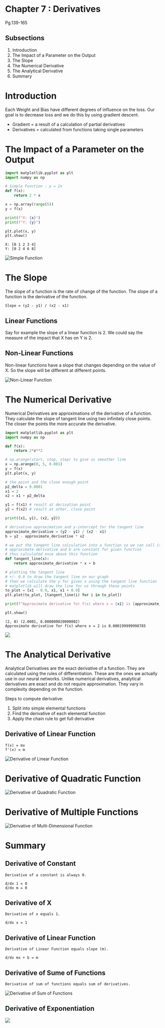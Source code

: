 # Chapter 7 : Derivatives

Pg.139-165

## Subsections
1. Introduction
2. The Impact of a Parameter on the Output
3. The Slope
4. The Numerical Derivative
5. The Analytical Derivative
6. Summary

# Introduction

Each Weight and Bias have different degrees of influence on the loss. Our goal is to decrease loss and we do this by using gradient descent. 
- Gradient = a result of a calculation of partial derivatives
- Derivatives = calculated from functions taking single parameters

# The Impact of a Parameter on the Output

```python
import matplotlib.pyplot as plt
import numpy as np

# Simple Function : y = 2x
def f(x):
    return 2 * x

x = np.array(range(5))
y = f(x)

print(f"X: {x}")
print(f"Y: {y}")

plt.plot(x, y)
plt.show()
```
```
X: [0 1 2 3 4]
Y: [0 2 4 6 8]
```
![Simple Function](../references/simple_function.png)

# The Slope

The slope of a function is the rate of change of the function. The slope of a function is the derivative of the function. 

```
Slope = (y2 - y1) / (x2 - x1)
```

## Linear Functions

Say for example the slope of a linear function is 2. We could say the measure of the impact that X has on Y is 2.

## Non-Linear Functions

Non-linear functions have a slope that changes depending on the value of X. So the slope will be different at different points. 

![Non-Linear Function](../references/non_linear.png)

# The Numerical Derivative

Numerical Derivatives are approximations of the derivative of a function. They calculate the slope of tangent line using two infinitely close points. The closer the points the more accurate the derivative. 


```python
import matplotlib.pyplot as plt
import numpy as np

def f(x):
    return 2*x**2

# np.arange(start, stop, step) to give us smoother line
x = np.arange(0, 5, 0.001)
y = f(x)
plt.plot(x, y)

# the point and the close enough point
p2_delta = 0.0001
x1 = 2
x2 = x1 + p2_delta

y1 = f(x1) # result at derivation point
y2 = f(x2) # result at other, close point

print((x1, y1), (x2, y2))

# derivative approximation and y-intercept for the tangent line
approximate_derivative = (y2 - y1) / (x2 - x1)
b = y2 - approximate_derivative * x2

# we put the tangent line calculation into a function so we can call it multiple times for different values of x
# approximate derivative and b are constant for given function
# thus calculated once above this function
def tangent_line(x):
    return approximate_derivative * x + b

# plotting the tangent line
# +/- 0.9 to draw the tangent line on our graph
# then we calculate the y for given x using the tangent line function
# matplotlib will draw the line for us through these points
to_plot = [x1 - 0.9, x1, x1 + 0.9]
plt.plot(to_plot, [tangent_line(i) for i in to_plot])

print(f"Approximate derivative for f(x) where x = {x1} is {approximate_derivative}")

plt.show()
```

```
(2, 8) (2.0001, 8.000800020000002)
Approximate derivative for f(x) where x = 2 is 8.000199999998785
```
![](../references/approx_deriv.png)

# The Analytical Derivative

Analytical Derivatives are the exact derivative of a function. They are calculated using the rules of differentiation. These are the ones we actually use in our neural networks. Unlike numerical derivatives, analytical derivatives are exact and do not require approximation. They vary in complexity depending on the function.

Steps to compute derivative:
1. Split into simple elemental functions
2. Find the derivative of each elemental function
3. Apply the chain rule to get full derivative

## Derivative of Linear Function

```
f(x) = mx
f'(x) = m
```
![Derivative of Linear Function](../references/deriv_linear.png)

# Derivative of Quadratic Function

![Derivative of Quadratic Function](../references/deriv_quad.png)

# Derivative of Multiple Functions

![Derivative of Multi-Dimensional Function](../references/deriv_multi.png)


# Summary

## Derivative of Constant

```
Derivative of a constant is always 0.

d/dx 1 = 0
d/dx m = 0
```

## Derivative of X

```
Derivative of x equals 1.

d/dx x = 1
```

## Derivative of Linear Function

```
Derivative of Linear Function equals slope (m).

d/dx mx + b = m
```

## Derivative of Sume of Functions

```
Derivative of sum of functions equals sum of derivatives.
```
![Derivative of Sum of Functions](../references/deriv_sum.png)

## Derivative of Exponentiation

![](../references/deriv_expo.png)